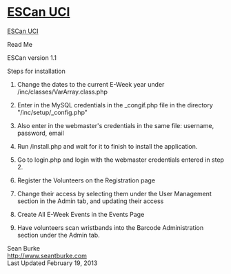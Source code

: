 <a href="http://esc.eng.uci.edu/escan">
<h1>ESCan UCI</h1>
</a>

<a href="http://esc.eng.uci.edu/escan">
ESCan UCI
</a>

Read Me

ESCan version 1.1

Steps for installation

1. Change the dates to the current E-Week year under /inc/classes/VarArray.class.php

2. Enter in the MySQL credentials in the _congif.php file in the directory "/inc/setup/_config.php"

3. Also enter in the webmaster's credentials in the same file: username, password, email

4. Run /install.php and wait for it to finish to install the application.

5. Go to login.php and login with the webmaster credentials entered in step 2.

6. Register the Volunteers on the Registration page

7. Change their access by selecting them under the User Management section in the Admin tab, and updating their access

8. Create All E-Week Events in the Events Page

9. Have volunteers scan wristbands into the Barcode Administration section under the Admin tab.

Sean Burke<br>
http://www.seantburke.com<br>
Last Updated February 19, 2013


